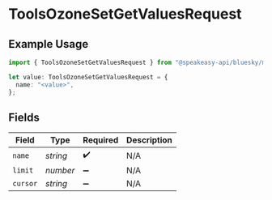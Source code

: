 # ToolsOzoneSetGetValuesRequest

## Example Usage

```typescript
import { ToolsOzoneSetGetValuesRequest } from "@speakeasy-api/bluesky/models/operations";

let value: ToolsOzoneSetGetValuesRequest = {
  name: "<value>",
};
```

## Fields

| Field              | Type               | Required           | Description        |
| ------------------ | ------------------ | ------------------ | ------------------ |
| `name`             | *string*           | :heavy_check_mark: | N/A                |
| `limit`            | *number*           | :heavy_minus_sign: | N/A                |
| `cursor`           | *string*           | :heavy_minus_sign: | N/A                |